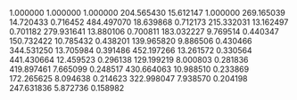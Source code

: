 1.000000	1.000000	1.000000
204.565430	15.612147	1.000000
269.165039	14.720433	0.716452
484.497070	18.639868	0.712173
215.332031	13.162497	0.701182
279.931641	13.880106	0.700811
183.032227	9.769514	0.440347
150.732422	10.785432	0.438201
139.965820	9.886506	0.430466
344.531250	13.705984	0.391486
452.197266	13.261572	0.330564
441.430664	12.459523	0.296138
129.199219	8.000803	0.281836
419.897461	7.665099	0.248517
430.664063	10.988510	0.233869
172.265625	8.094638	0.214623
322.998047	7.938570	0.204198
247.631836	5.872736	0.158982
